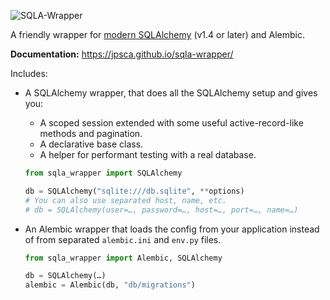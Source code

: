 ![SQLA-Wrapper](header.png)

A friendly wrapper for [modern SQLAlchemy](https://docs.sqlalchemy.org/en/14/glossary.html#term-2.0-style) (v1.4 or later) and Alembic.

**Documentation:** https://jpsca.github.io/sqla-wrapper/

Includes:

- A SQLAlchemy wrapper, that does all the SQLAlchemy setup and gives you:
    - A scoped session extended with some useful active-record-like methods and pagination.
    - A declarative base class.
    - A helper for performant testing with a real database.

    ```python
    from sqla_wrapper import SQLAlchemy

    db = SQLAlchemy("sqlite:///db.sqlite", **options)
    # You can also use separated host, name, etc.
    # db = SQLAlchemy(user=…, password=…, host=…, port=…, name=…)
    ```

- An Alembic wrapper that loads the config from your application instead of from separated `alembic.ini` and `env.py` files.

    ```python
    from sqla_wrapper import Alembic, SQLAlchemy

    db = SQLAlchemy(…)
    alembic = Alembic(db, "db/migrations")
    ```

